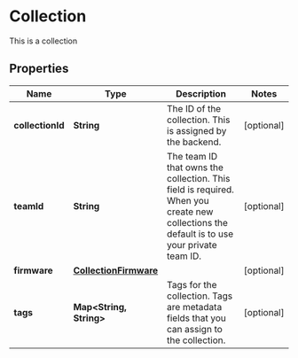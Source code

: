 

# Collection

This is a collection

## Properties

Name | Type | Description | Notes
------------ | ------------- | ------------- | -------------
**collectionId** | **String** | The ID of the collection. This is assigned by the backend. |  [optional]
**teamId** | **String** | The team ID that owns the collection. This field is required. When you create new collections the default is to use your private team ID. |  [optional]
**firmware** | [**CollectionFirmware**](CollectionFirmware.md) |  |  [optional]
**tags** | **Map&lt;String, String&gt;** | Tags for the collection. Tags are metadata fields that you can assign to the collection. |  [optional]



